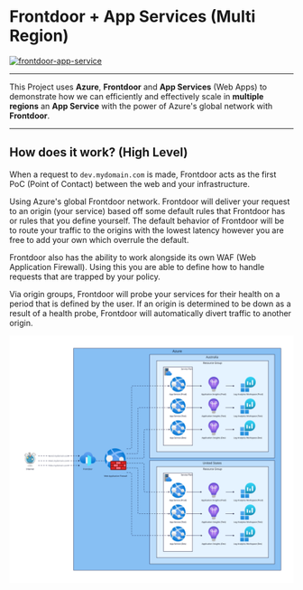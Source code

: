 # Frontdoor + App Services (Multi Region)

[![frontdoor-app-service](https://github.com/kashw2/Terraform-at-Scale/actions/workflows/frontdoor-app-service.yml/badge.svg)](https://github.com/kashw2/Terraform-at-Scale/actions/workflows/frontdoor-app-service.yml)

---

This Project uses **Azure**, **Frontdoor** and **App Services** (Web Apps) to demonstrate
how we can efficiently and effectively scale in **multiple regions** an **App Service**
with the power of Azure's global network with **Frontdoor**.

---

## How does it work? (High Level)

When a request to `dev.mydomain.com` is made, Frontdoor acts as the first PoC (Point of Contact)
between the web and your infrastructure.

Using Azure's global Frontdoor network. Frontdoor will deliver your request to an origin (your service) based
off some default rules that Frontdoor has or rules that you define yourself. The default behavior of Frontdoor will be
to route your traffic to the origins with the lowest latency however you are free to add your own which overrule the
default.

Frontdoor also has the ability to work alongside its own WAF (Web Application Firewall). Using this you are able to
define how to handle requests that are trapped by your policy.

Via origin groups, Frontdoor will probe your services for their health on a period that is defined by the user.
If an origin is determined to be down as a result of a health probe, Frontdoor will automatically divert traffic to
another origin.

![](./diagram/infrastructure.svg)